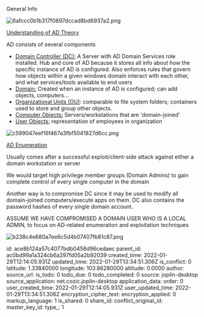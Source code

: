 General Info

![6afccc0b1b317f0897dccad8bd6937a2.png](:/54faf8ae4dea4e8890a5f27f2569ea47)

<ins>Understanding of AD Theory</ins>

AD consists of several components

- <ins>Domain Controller (DC):</ins> A Server with AD Domain Services role installed. Hub and core of AD because it stores all info about how the specific instance of AD is configured.
    Also enforces rules that govern how objects within a given windows domain interact with each other, and what services/tools available to end users
- <ins>Domain:</ins> Created when an instance of AD is configured; can add objects, computers…
- <ins>Organizational Units (OU)</ins>: comparable to file system folders; containers used to store and group other objects.
- <ins>Computer Objects:</ins> Servers/workstations that are 'domain-joined'
- <ins>User Objects:</ins> representation of employees in organization

![c599047eef16f467a3fbf5041827d6cc.png](:/1549217b0d2141f184162ad02629b94b)

<ins>AD Enumeration</ins>

Usually comes after a successful exploit/client-side attack against either a domain workstation or server

We would target high privilege member groups (Domain Admins) to gain complete control of every single computer in the domain

Another way is to compromise DC since it may be used to modify all domain-joined computers/execute apps on them. DC also contains the password hashes of every single domain account.

ASSUME WE HAVE COMPROMISED A DOMAIN USER WHO IS A LOCAL ADMIN, to focus on AD-related enumeration and exploitation techniques

![b238c4e680a7ee6c5d4b07407fb81c87.png](:/a42356004c06445d97c07b6c879116df)

id: ace8b124a57c4077bdb0458d96cedaec
parent_id: ac0bd99a1a324cb6a297fd05a2b92039
created_time: 2022-01-29T12:14:05.931Z
updated_time: 2022-01-29T13:34:51.306Z
is_conflict: 0
latitude: 1.33840000
longitude: 103.86280000
altitude: 0.0000
author: 
source_url: 
is_todo: 0
todo_due: 0
todo_completed: 0
source: joplin-desktop
source_application: net.cozic.joplin-desktop
application_data: 
order: 0
user_created_time: 2022-01-29T12:14:05.931Z
user_updated_time: 2022-01-29T13:34:51.306Z
encryption_cipher_text: 
encryption_applied: 0
markup_language: 1
is_shared: 0
share_id: 
conflict_original_id: 
master_key_id: 
type_: 1
